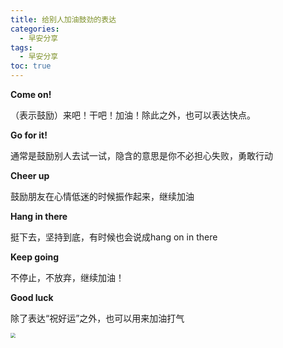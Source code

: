 ```yaml
---
title: 给别人加油鼓劲的表达
categories:
  - 早安分享
tags:
  - 早安分享
toc: true 
---
```




 **Come on!**

（表示鼓励）来吧！干吧！加油！除此之外，也可以表达快点。

**Go for it!**

通常是鼓励别人去试一试，隐含的意思是你不必担心失败，勇敢行动

**Cheer up**

鼓励朋友在心情低迷的时候振作起来，继续加油

**Hang in there**

挺下去，坚持到底，有时候也会说成hang on in there

**Keep going**

不停止，不放弃，继续加油！

**Good luck**

除了表达“祝好运”之外，也可以用来加油打气



<img src="/img/keep.jpg" style="zoom:50%;" />